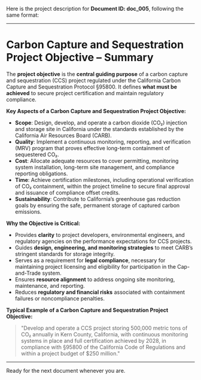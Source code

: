 Here is the project description for **Document ID: doc_005**, following the same format:

---

# **Carbon Capture and Sequestration Project Objective – Summary**

The **project objective** is the **central guiding purpose** of a carbon capture and sequestration (CCS) project regulated under the California Carbon Capture and Sequestration Protocol §95800. It defines **what must be achieved** to secure project certification and maintain regulatory compliance.

**Key Aspects of a Carbon Capture and Sequestration Project Objective:**
- **Scope**: Design, develop, and operate a carbon dioxide (CO₂) injection and storage site in California under the standards established by the California Air Resources Board (CARB).
- **Quality**: Implement a continuous monitoring, reporting, and verification (MRV) program that proves effective long-term containment of sequestered CO₂.
- **Cost**: Allocate adequate resources to cover permitting, monitoring system installation, long-term site management, and compliance reporting obligations.
- **Time**: Achieve certification milestones, including operational verification of CO₂ containment, within the project timeline to secure final approval and issuance of compliance offset credits.
- **Sustainability**: Contribute to California’s greenhouse gas reduction goals by ensuring the safe, permanent storage of captured carbon emissions.

**Why the Objective is Critical:**
- Provides **clarity** to project developers, environmental engineers, and regulatory agencies on the performance expectations for CCS projects.
- Guides **design, engineering, and monitoring strategies** to meet CARB’s stringent standards for storage integrity.
- Serves as a requirement for **legal compliance**, necessary for maintaining project licensing and eligibility for participation in the Cap-and-Trade system.
- Ensures **resource alignment** to address ongoing site monitoring, maintenance, and reporting.
- Reduces **regulatory and financial risks** associated with containment failures or noncompliance penalties.

**Typical Example of a Carbon Capture and Sequestration Project Objective:**
> "Develop and operate a CCS project storing 500,000 metric tons of CO₂ annually in Kern County, California, with continuous monitoring systems in place and full certification achieved by 2028, in compliance with §95800 of the California Code of Regulations and within a project budget of $250 million."

---

Ready for the next document whenever you are.